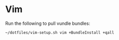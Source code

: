 Vim
===
Run the following to pull vundle bundles:

``
~/dotfiles/vim-setup.sh
vim +BundleInstall +qall
``

